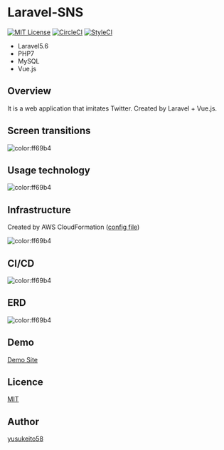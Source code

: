 # Laravel-SNS
[![MIT License](http://img.shields.io/badge/license-MIT-blue.svg?style=flat)](LICENSE)
[![CircleCI](https://circleci.com/gh/yusukeito58/laravel-sns/tree/master.svg?style=svg)](https://circleci.com/gh/yusukeito58/laravel-sns/tree/master)
[![StyleCI](https://github.styleci.io/repos/168153638/shield?branch=master)](https://github.styleci.io/repos/168153638)

* Laravel5.6
* PHP7
* MySQL
* Vue.js

## Overview

It is a web application that imitates Twitter. Created by Laravel + Vue.js.

## Screen transitions

![color:ff69b4](https://github.com/yusukeito58/laravel-sns/blob/master/doc/diagrams/screen_transitions.svg)

## Usage technology

![color:ff69b4](https://github.com/yusukeito58/laravel-sns/blob/master/doc/diagrams/technology.svg)

## Infrastructure

Created by AWS CloudFormation ([config file](https://github.com/yusukeito58/laravel-sns/blob/master/.aws/cfn.yml))

![color:ff69b4](https://github.com/yusukeito58/laravel-sns/blob/master/doc/diagrams/infrastructure.svg)

## CI/CD

![color:ff69b4](https://github.com/yusukeito58/laravel-sns/blob/master/doc/diagrams/cicd.svg)

## ERD

![color:ff69b4](https://github.com/yusukeito58/laravel-sns/blob/master/doc/diagrams/er.svg)

## Demo

[Demo Site](http://52.193.94.193)
  
## Licence

[MIT](https://github.com/yusukeito58/laravel-sns/blob/master/LICENSE)

## Author

[yusukeito58](https://github.com/yusukeito58)
